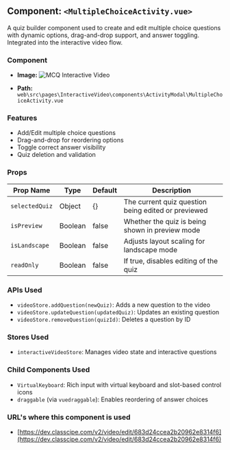 
## Component: `<MultipleChoiceActivity.vue>`

A quiz builder component used to create and edit multiple choice questions with dynamic options, drag-and-drop support, and answer toggling. Integrated into the interactive video flow.

### Component

* **Image:** ![MCQ Interactive Video](https://github.com/user-attachments/assets/94dee41d-0be5-4315-9243-1f7d1af69a4c)

* **Path:** `web\src\pages\InteractiveVideo\components\ActivityModal\MultipleChoiceActivity.vue`

### Features

* Add/Edit multiple choice questions
* Drag-and-drop for reordering options
* Toggle correct answer visibility
* Quiz deletion and validation

### Props

| Prop Name      | Type    | Default | Description                                         |
| -------------- | ------- | ------- | --------------------------------------------------- |
| `selectedQuiz` | Object  | {}      | The current quiz question being edited or previewed |
| `isPreview`    | Boolean | false   | Whether the quiz is being shown in preview mode     |
| `isLandscape`  | Boolean | false   | Adjusts layout scaling for landscape mode           |
| `readOnly`     | Boolean | false   | If true, disables editing of the quiz               |

### APIs Used

* `videoStore.addQuestion(newQuiz)`: Adds a new question to the video
* `videoStore.updateQuestion(updatedQuiz)`: Updates an existing question
* `videoStore.removeQuestion(quizId)`: Deletes a question by ID

### Stores Used

* `interactiveVideoStore`: Manages video state and interactive questions

### Child Components Used

* `VirtualKeyboard`: Rich input with virtual keyboard and slot-based control icons
* `draggable` (via `vuedraggable`): Enables reordering of answer choices

### URL's where this component is used

* [https://dev.classcipe.com/v2/video/edit/683d24ccea2b20962e8314f6](https://dev.classcipe.com/v2/video/edit/683d24ccea2b20962e8314f6)

